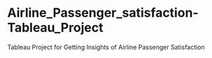 # Airline_Passenger_satisfaction-Tableau_Project
Tableau Project for Getting Insights of Airline Passenger Satisfaction
